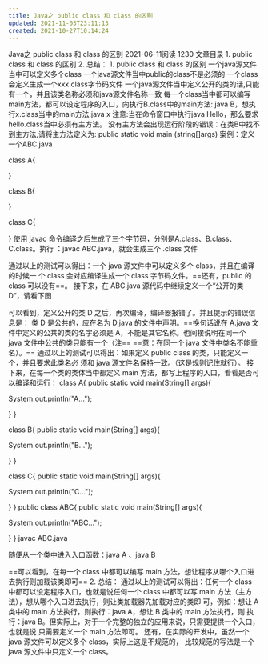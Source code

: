 ```yaml
---
title: Java之 public class 和 class 的区别
updated: 2021-11-03T23:11:13
created: 2021-10-27T10:14:24
---
```


Java之 public class 和 class 的区别
2021-06-11阅读 1230
文章目录
1\. public class 和 class 的区别
2\. 总结：
1\. public class 和 class 的区别
一个java源文件当中可以定义多个class
一个java源文件当中public的class不是必须的
一个class会定义生成一个xxx.class字节码文件
一个java源文件当中定义公开的类的话,只能有一个，并且该类名称必须和java源文件名称一致
每一个class当中都可以编写main方法，都可以设定程序的入口，向执行B.class中的main方法: java B，想执行x.class当中的main方法:java x
注意:当在命令窗口中执行java Hello，那么要求hello.class当中必须有主方法。
没有主方法会出现运行阶段的错误：在类B中找不到主方法,请将主方法定义为:
public static void main (string\[\]args)
案例：定义一个ABC.java

class A{

}

class B{

}

class C{

}
使用 javac 命令编译之后生成了三个字节码，分别是A.class、B.class、C.class。执行 ：javac ABC.java，就会生成三个 .class 文件

通过以上的测试可以得出：一个 java 源文件中可以定义多个 class，并且在编译的时候一
个 class 会对应编译生成一个 class 字节码文件。==还有，public 的 class 可以没有==。
接下来，在 ABC.java 源代码中继续定义一个“公开的类 D”，请看下图

可以看到，定义公开的类 D 之后，再次编译，编译器报错了。并且提示的错误信息是：
类 D 是公共的，应在名为 D.java 的文件中声明。==换句话说在 A.java 文件中定义的公共的类的名字必须是 A，不能是其它名称。也间接说明在同一个 java 文件中公共的类只能有一个（注==
==意：在同一个 java 文件中类名不能重名）。==
通过以上的测试可以得出：如果定义 public class 的类，只能定义一个，并且要求此类名必
须和 java 源文件名保持一致。（这是规则记住就行）。
接下来，在每一个类的类体当中都定义 main 方法，都写上程序的入口，看看是否可以编译和运行：
class A{
public static void main(String\[\] args){

System.out.println("A...");

}
}

class B{
public static void main(String\[\] args){

System.out.println("B...");

}
}

class C{
public static void main(String\[\] args){

System.out.println("C...");

}
}
public class ABC{
public static void main(String\[\] args){

System.out.println("ABC...");

}
}
javac ABC.java

随便从一个类中进入入口函数：java A 、java B

==可以看到，在每一个 class 中都可以编写 main 方法，想让程序从哪个入口进去执行则加载该类即可==
2\. 总结：
通过以上的测试可以得出：任何一个 class 中都可以设定程序入口，也就是说任何一个 class
中都可以写 main 方法（主方法），想从哪个入口进去执行，则让类加载器先加载对应的类即
可，例如：想让 A类中的 main 方法执行，则执行：java A，想让 B 类中的 main 方法执行，则
执行：java B。但实际上，对于一个完整的独立的应用来说，只需要提供一个入口，也就是说
只需要定义一个 main 方法即可。
还有，在实际的开发中，虽然一个 java 源文件可以定义多个 class，实际上这是不规范的，
比较规范的写法是一个 java 源文件中只定义一个 class。
